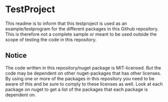 ﻿# TestProject

This readme is to inform that this testproject is used as an example/testprogram for the different packages in this Github repository. This is therefore not a complete sample or meant to be used outside the scope of testing the code in this repository.

## Notice

The code written in this repository/nuget package is MIT-licensed. But the code may be dependent on other nuget-packages that has other licenses. By using one or more of the packages in this repository you need to be aware of this and be sure to comply to these licenses as well. Look at each package on nuget to get a list of the packages that each package is dependent on.